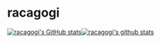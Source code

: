 # racagogi
[![racagogi's GitHub stats](https://github-readme-stats.vercel.app/api?username=racagogi)](https://github.com/racagogi/github-readme-stats)[![racagogi's github stats](https://github-readme-stats.vercel.app/api/top-langs/?username=racagogi&show_icons=true&hide_border=true&title_color=004386&icon_color=004386&layout=compact)](https://github.com/racagogi)

